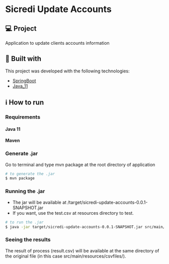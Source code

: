 
# Sicredi Update Accounts

## :computer: Project 

Application to update clients accounts information

## :rocket: Built with

This project was developed with the following technologies:

-  [SpringBoot](https://spring.io/projects/spring-boot)
-  [Java_11](https://docs.oracle.com/en/java/)

## :information_source: How to run

### Requirements


#### Java 11
#### Maven

### Generate .jar

Go to terminal and type mvn package at the root directory of application

```bash
# to generate the .jar
$ mvn package
```

### Running the .jar

- The jar will be available at /target/sicredi-update-accounts-0.0.1-SNAPSHOT.jar 
- If you want, use the test.csv at resources directory to test.

```bash
# to run the .jar
$ java -jar target/sicredi-update-accounts-0.0.1-SNAPSHOT.jar src/main/resources/csvfiles/test.csv
```

### Seeing the results

The result of process (result.csv) will be available at the same directory of the original file (in this case src/main/resources/csvfiles/). 
